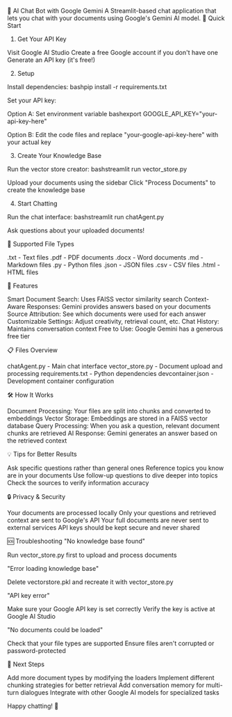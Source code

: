 🤖 AI Chat Bot with Google Gemini
A Streamlit-based chat application that lets you chat with your documents using Google's Gemini AI model.
🚀 Quick Start
1. Get Your API Key

Visit Google AI Studio
Create a free Google account if you don't have one
Generate an API key (it's free!)

2. Setup

Install dependencies:
bashpip install -r requirements.txt

Set your API key:

Option A: Set environment variable
bashexport GOOGLE_API_KEY="your-api-key-here"

Option B: Edit the code files and replace "your-google-api-key-here" with your actual key



3. Create Your Knowledge Base

Run the vector store creator:
bashstreamlit run vector_store.py

Upload your documents using the sidebar
Click "Process Documents" to create the knowledge base

4. Start Chatting

Run the chat interface:
bashstreamlit run chatAgent.py

Ask questions about your uploaded documents!

📁 Supported File Types

.txt - Text files
.pdf - PDF documents
.docx - Word documents
.md - Markdown files
.py - Python files
.json - JSON files
.csv - CSV files
.html - HTML files

🔧 Features

Smart Document Search: Uses FAISS vector similarity search
Context-Aware Responses: Gemini provides answers based on your documents
Source Attribution: See which documents were used for each answer
Customizable Settings: Adjust creativity, retrieval count, etc.
Chat History: Maintains conversation context
Free to Use: Google Gemini has a generous free tier

📋 Files Overview

chatAgent.py - Main chat interface
vector_store.py - Document upload and processing
requirements.txt - Python dependencies
devcontainer.json - Development container configuration

🛠️ How It Works

Document Processing: Your files are split into chunks and converted to embeddings
Vector Storage: Embeddings are stored in a FAISS vector database
Query Processing: When you ask a question, relevant document chunks are retrieved
AI Response: Gemini generates an answer based on the retrieved context

💡 Tips for Better Results

Ask specific questions rather than general ones
Reference topics you know are in your documents
Use follow-up questions to dive deeper into topics
Check the sources to verify information accuracy

🔒 Privacy & Security

Your documents are processed locally
Only your questions and retrieved context are sent to Google's API
Your full documents are never sent to external services
API keys should be kept secure and never shared

🆘 Troubleshooting
"No knowledge base found"

Run vector_store.py first to upload and process documents

"Error loading knowledge base"

Delete vectorstore.pkl and recreate it with vector_store.py

"API key error"

Make sure your Google API key is set correctly
Verify the key is active at Google AI Studio

"No documents could be loaded"

Check that your file types are supported
Ensure files aren't corrupted or password-protected

🎯 Next Steps

Add more document types by modifying the loaders
Implement different chunking strategies for better retrieval
Add conversation memory for multi-turn dialogues
Integrate with other Google AI models for specialized tasks


Happy chatting! 🚀